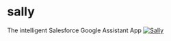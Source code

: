 # sally
The intelligent Salesforce Google Assistant App
[![Sally](https://github.com/shrej/sally/blob/master/sally.gif?raw=true)](https://github.com/shrej/sally/blob/master/sally.gif?raw=true)

